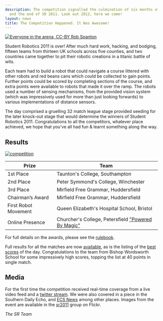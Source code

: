 ```yaml
---
description: The competition signalled the culmination of six months of hard work
  and the end of SR 2011. Look out 2012, here we come!
layout: news
title: The Competition Happened. It Was Awesome!
---
```

<a href="http://www.flickr.com/photos/rspanton/5610488796/in/set-72157626476429584">
<img class="right" src="https://farm6.static.flickr.com/5149/5610488796_9890a0771f.jpg" title="Everyone in the arena, CC-BY Rob Spanton" />
</a>

Student Robotics 2011 is over!  After much hard work, hacking, and bodging, fifteen teams from thirteen UK schools 
across five counties, and two countries came together to pit their robotic creations in a titanic battle of wits.

Each team had to build a robot that could navigate a course littered with other robots and red beans cans which could be
 collected to gain points.
Further points could be scored by completing sections of the course,
 and extra points were available to robots that made it over the ramp.
The robots used a number of sensing mechanisms,
 from the provided vision system
 (which was impressively used for more than just looking forwards)
 to various implementations of distance sensors.

The day comprised a gruelling 32 match league stage provided seeding for the later knock-out stage that would determine 
the winners of Student Robotics 2011.
Congratulations to all the competitors, whatever place achieved,
 we hope that you've all had fun & learnt something along the way.

Results
-------

<a href="http://www.flickr.com/photos/rspanton/5620491515/in/set-72157626476429584">
<img src="https://farm6.static.flickr.com/5149/5620491515_f787fd1da1.jpg" alt="competition" title="Alex Forward and Neil 
White presenting prizes the arena, CC-BY Rob Spanton" class="right" />
</a>


|        Prize          |            Team
|-----------------------|-----------------------------------------------
| 1st Place             | Taunton's College, Southampton
| 2nd Place             | Peter Symmond's College, Winchester
| 3rd Place             | Mirfield Free Grammar, Huddersfield
| Chairman’s Award      | Mirfield Free Grammar, Huddersfield
| First Robot Movement  | Queen Elizabeth's Hospital School, Bristol
| Online Presence       | Churcher's College, Petersfield ["Powered By Magic"](http://www.poweredbymagic.co.uk/)

For full details on the awards, please see the [rulebook](/resources/2011/rulebook.pdf).

Full results for all the matches are now [available](/resources/2011/all.results),
 as is the listing of the [best scores](/resources/2011/best.results) of the day.
Congratulations to the team from Bishop Wordsworth School for some impressively high scores,
 topping the list at 40 points in single match.

Media
-----

For the first time the competition received real-time coverage from a live video feed and a 
[twitter stream](http://twitter.com/StudentRobotics). We were also covered in a piece in the Southern Daily Echo, and 
[ECS News](http://www.ecs.soton.ac.uk/about/news/3708) among other places. Images from the event are available in the 
[sr2011](http://www.flickr.com/groups/sr2011/) group on Flickr.

_The SR Team_
